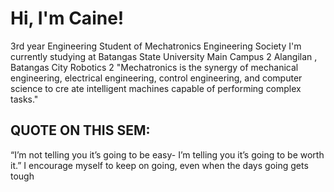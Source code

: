 # Hi, I'm Caine!

3rd year Engineering Student of Mechatronics Engineering Society
I'm currently studying at Batangas State University Main Campus 2 Alangilan , Batangas City
Robotics 2
"Mechatronics is the synergy of mechanical engineering, electrical engineering, control engineering, and computer science to cre ate intelligent machines capable of performing complex tasks."
## QUOTE ON THIS SEM:
“I’m not telling you it’s going to be easy- I’m telling you it’s going to be worth it.” 
 I encourage myself to keep on going, even when the days going gets tough
